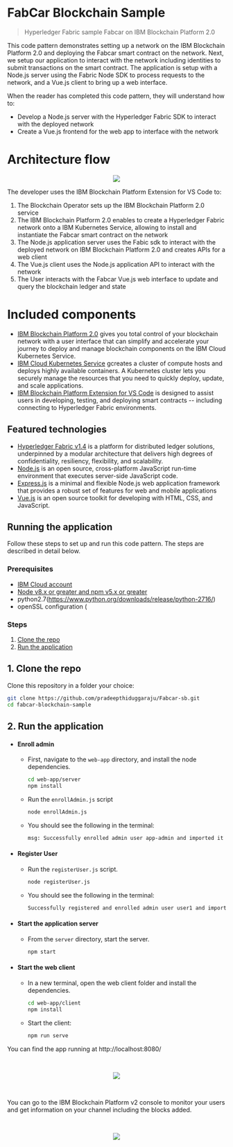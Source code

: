 # FabCar Blockchain Sample

>Hyperledger Fabric sample Fabcar on IBM Blockchain Platform 2.0

This code pattern demonstrates setting up a network on the IBM Blockchain Platform 2.0 and deploying the Fabcar smart contract on the network.  Next, we setup our application to interact with the network including identities to submit transactions on the smart contract.  The application is setup with a Node.js server using the Fabric Node SDK to process requests to the network, and a Vue.js client to bring up a web interface.

 When the reader has completed this code pattern, they will understand how to:

* Develop a Node.js server with the Hyperledger Fabric SDK to interact with the deployed network
* Create a Vue.js frontend for the web app to interface with the network


# Architecture flow

<p align="center">
  <img src="docs/doc-images/arch-flow.png">
</p>

The developer uses the IBM Blockchain Platform Extension for VS Code to:

1. The Blockchain Operator sets up the IBM Blockchain Platform 2.0 service
2. The IBM Blockchain Platform 2.0 enables to create a Hyperledger Fabric network onto a IBM Kubernetes Service, allowing to install and instantiate the Fabcar smart contract on the network
3. The Node.js application server uses the Fabic sdk to interact with the deployed network on IBM Blockchain Platform 2.0 and creates APIs for a web client
4. The Vue.js client uses the Node.js application API to interact with the network
5. The User interacts with the Fabcar Vue.js web interface to update and query the blockchain ledger and state


# Included components
*	[IBM Blockchain Platform 2.0](https://console.bluemix.net/docs/services/blockchain/howto/ibp-v2-deploy-iks.html#ibp-v2-deploy-iks) gives you total control of your blockchain network with a user interface that can simplify and accelerate your journey to deploy and manage blockchain components on the IBM Cloud Kubernetes Service.
*	[IBM Cloud Kubernetes Service](https://www.ibm.com/cloud/container-service) gcreates a cluster of compute hosts and deploys highly available containers. A Kubernetes cluster lets you securely manage the resources that you need to quickly deploy, update, and scale applications.
* [IBM Blockchain Platform Extension for VS Code](https://marketplace.visualstudio.com/items?itemName=IBMBlockchain.ibm-blockchain-platform) is designed to assist users in developing, testing, and deploying smart contracts -- including connecting to Hyperledger Fabric environments.

## Featured technologies
+ [Hyperledger Fabric v1.4](https://hyperledger-fabric.readthedocs.io) is a platform for distributed ledger solutions, underpinned by a modular architecture that delivers high degrees of confidentiality, resiliency, flexibility, and scalability.
+ [Node.js](https://nodejs.org) is an open source, cross-platform JavaScript run-time environment that executes server-side JavaScript code.
+ [Express.js](https://expressjs.com/) is a minimal and flexible Node.js web application framework that provides a robust set of features for web and mobile applications
+ [Vue.js](https://getbootstrap.com/) is an open source toolkit for developing with HTML, CSS, and JavaScript.

## Running the application

Follow these steps to set up and run this code pattern. The steps are described in detail below.

### Prerequisites

- [IBM Cloud account](https://cloud.ibm.com/registration/?target=%2Fdashboard%2Fapps)
- [Node v8.x or greater and npm v5.x or greater](https://nodejs.org/en/download/)
- python2.7(https://www.python.org/downloads/release/python-2716/)
- openSSL configuration (

### Steps



1. [Clone the repo](#1-clone-the-repo)
3. [Run the application](#7-run-the-application)


## 1. Clone the repo

Clone this repository in a folder your choice:

```bash
git clone https://github.com/pradeepthiduggaraju/Fabcar-sb.git
cd fabcar-blockchain-sample
```



## 2. Run the application

* #### Enroll admin
  - First, navigate to the `web-app` directory, and install the node dependencies.
    ```bash
    cd web-app/server
    npm install
    ```

  - Run the `enrollAdmin.js` script
    ```bash
    node enrollAdmin.js
    ```

  - You should see the following in the terminal:
    ```bash
    msg: Successfully enrolled admin user app-admin and imported it into the wallet
    ```

* #### Register User
  - Run the `registerUser.js` script.
    ```bash
    node registerUser.js
    ```

  - You should see the following in the terminal:
    ```bash
    Successfully registered and enrolled admin user user1 and imported it into the wallet
    ```



* #### Start the application server
  - From the `server` directory, start the server.

    ```bash
    npm start
    ```

* #### Start the web client
  - In a new terminal, open the web client folder and install the dependencies.
    ```bash
    cd web-app/client
    npm install
    ```

  - Start the client:
    ```bash
    npm run serve
    ```

You can find the app running at http://localhost:8080/

<br>
<p align="center">
  <img src="docs/doc-gifs/application.gif">
</p>
<br>

You can go to the IBM Blockchain Platform v2 console to monitor your users and get information on your channel including the blocks added.

<br>
<p align="center">
  <img src="docs/doc-gifs/channel-blocks.gif">
</p>
<br>

